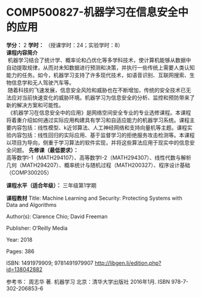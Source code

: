 # COMP500827-机器学习在信息安全中的应用

**学分：** 2
**学时：** （授课学时：24；实验学时：8）<br>
**课程内容简介**<br>
$~$机器学习结合了统计学、概率论和凸优化等多学科技术，使计算机能够从数据中自动提取规律，从而对未知数据进行预测和决策，并执行一些传统上需要人类认知能力的任务。如今，机器学习支持了许多现代技术，如语音识别、互联网搜索、生物信息学和无人驾驶汽车等。<br>
$~$随着科技的飞速发展，信息安全风险和威胁也在不断增加，传统的安全技术已无法应对当前快速变化的威胁环境。机器学习为信息安全的分析、监控和预防带来了新的解决方案和可能性。<br>
$~$《机器学习在信息安全中的应用》是网络空间安全专业的专业选修课程。本课程将着重介绍如何通过实际应用构建具有学习和自适应能力的机器学习系统。课程主要内容包括：线性模型、k近邻算法、人工神经网络和支持向量机等主题。课程实验内容包括：线性回归的实际应用、基于监督学习的拒绝服务攻击检测等。本课程以项目为导向，侧重于学习算法的软件实现，并将这些算法应用于现实中的信息安全问题。
**先修课（最低要求）：**<br>
高等数学I-1（MATH294107）、高等数学I-2（MATH294307）、线性代数与解析几何（MATH294207）、概率统计与随机过程（MATH200327）、程序设计基础（COMP300205）

**课程水平（适合年级）：** 三年级第1学期<br>

**课程教材**
Title: Machine Learning and Security: Protecting Systems with Data and Algorithms

Author(s): Clarence Chio; David Freeman

Publisher: O’Reilly Media

Year: 2018

Pages: 386

ISBN: 1491979909; 9781491979907
http://libgen.li/edition.php?id=138042882

参考书：
周志华 著. 机器学习
北京：清华大学出版社
2016年1月.
ISBN 978-7-302-206853-6
